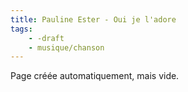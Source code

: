 ```yaml
---
title: Pauline Ester - Oui je l'adore
tags:
    - -draft
    - musique/chanson
---
```


Page créée automatiquement, mais vide.
